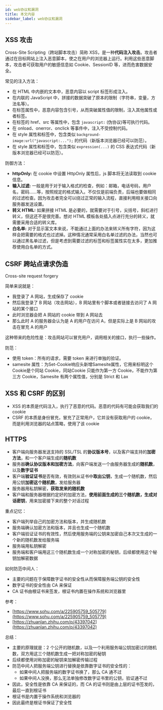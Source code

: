 ```yaml
---
id: web协议和漏洞
title: 本文内容
sidebar_label: web协议和漏洞
---
```




## XSS 攻击

Cross-Site Scripting（跨站脚本攻击）简称 XSS，是一种**代码注入攻击**。攻击者通过在目标网站上注入恶意脚本，使之在用户的浏览器上运行。利用这些恶意脚本，攻击者可获取用户的敏感信息如 Cookie、SessionID 等，进而危害数据安全。

常见的注入方法：

- 在 HTML 中内嵌的文本中，恶意内容以 script 标签形成注入。
- 在内联的 JavaScript 中，拼接的数据突破了原本的限制（字符串，变量，方法名等）。
- 在标签属性中，恶意内容包含引号，从而突破属性值的限制，注入其他属性或者标签。
- 在标签的 href、src 等属性中，包含 `javascript:` (伪协议)等可执行代码。
- 在 onload、onerror、onclick 等事件中，注入不受控制代码。
- 在 style 属性和标签中，包含类似 `background-image:url("javascript:...");` 的代码（新版本浏览器已经可以防范）。
- 在 style 属性和标签中，包含类似 `expression(...)` 的 CSS 表达式代码（新版本浏览器已经可以防范）。

防御方法：

- **httpOnly:** 在 cookie 中设置 HttpOnly 属性后，js 脚本将无法读取到 cookie 信息。
- **输入过滤:** 一般是用于对于输入格式的检查，例如：邮箱，电话号码，用户名，密码……等，按照规定的格式输入。不仅仅是前端负责，后端也要做相同的过滤检查。因为攻击者完全可以绕过正常的输入流程，直接利用相关接口向服务器发送设置。
- **转义 HTML:** 如果拼接 HTML 是必要的，就需要对于引号，尖括号，斜杠进行转义，但这还不是很完善。想对 HTML 模板各处插入点进行充分的转义，就需要采用合适的转义库。
- **白名单:** 对于显示富文本来说，不能通过上面的办法来转义所有字符，因为这样会把需要的格式也过滤掉。这种情况通常采用白名单过滤的办法，当然也可以通过黑名单过滤，但是考虑到需要过滤的标签和标签属性实在太多，更加推荐使用白名单的方式。



## CSRF 跨站点请求伪造

Cross-site request forgery

简单来说就是：

- 我登录了 A 网站，生成保存了 cookie
- 然后我登录了 B 网站（攻击网站），B 网站里有个脚本或者链接去访问了 A 网站的某个接口
- 此时浏览器会把 A 网站的 cookie 带到 A 网站去
- 那么此时 A 的服务器会认为是 A 的用户在访问 A，但是实际上是 B 网站的攻击在冒充 A 的用户

这种带来的危险性是：攻击网站可以冒充用户，调用相关的接口，执行一些操作。

防范：

- 使用 token：所有的请求，需要 token 来进行单独的验证。
- samesite 属性：为Set-Cookie响应头新增Samesite属性，它用来标明这个 Cookie是个同站 Cookie，同站Cookie 只能作为第一方 Cookie，不能作为第三方 Cookie，Samesite 有两个属性值，分别是 Strict 和 Lax



## XSS 和 CSRF 的区别

- XSS 的本质是代码注入，执行了恶意的代码。恶意的代码有可能会获取我们的 cookie
- CSRF 的本质是身份冒充，冒充了正常用户，它并没有获取用户的 cookie，而是利用浏览器的站点策略，使用了该 cookie



## HTTPS

- 客户端向服务器发送支持的 SSL/TSL 的**协议版本号**，以及客户端支持的**加密方法**，和一个客户端生成的**随机数**
- 服务器**确认协议版本和加密方法**，向客户端发送一个由服务器生成的**随机数**，以及**数字证书**
- 客户端**验证证书**是否有效，有效则从证书中**取出公钥**，生成一个随机数，然后用公钥**加密这个随机数**，发给服务器
- 服务器用私钥解密，**获取发来的随机数**
- 客户端和服务器根据约定好的加密方法，**使用前面生成的三个随机数，生成对话密钥**，用来加密接下来的整个对话过程

重点记忆：

- 客户端列举自己的加密方法和版本，并生成随机数
- 服务端确认加密方法和版本，并且也生成一个随机数
- 客户端验证证书的有效性，然后使用服务端的公钥来加密自己本次又生成的一个新的随机数发给服务端
- 服务端用私钥解密
- 服务端和客户端用这三个随机数生成一个对称加密的秘钥，后续都使用这个秘钥加解密数据

如何防范中间人：

- 主要的问题在于保障数字证书的安全性从而保障服务端公钥的安全性
- 数字证书的安全性由 CA 来保证
- CA 证书由根证书来签发，根证书内置在操作系统和浏览器里

参考：

- [https://www.sohu.com/a/225905759_505779](https://www.sohu.com/a/225905759_505779)
- [https://zhuanlan.zhihu.com/p/43397042](https://zhuanlan.zhihu.com/p/43397042)

总结：

- 主要的原理就是：2 个公开的随机数，以及一个利用服务端公钥加密过的随机数，双方用这三个随机数生成一把对称加密的秘钥
- 后续都使用对称加密的秘钥来加解密传输过程
- 防范中间人把服务端公钥进行替换是依靠数字证书的安全性的：
  - 如果中间人把服务端的数字证书换了，那么 CA 通不过
  - 如果中间人没换，那么无法单独修改数字证书里的公钥，验证通不过
- 因此，安全性是依靠 CA 来保证的，而 CA 的证书则是由上层的证书签发的，最后一直到根证书
- 根证书是内置于操作系统和浏览器的
- 因此最终是根证书保证了安全性

